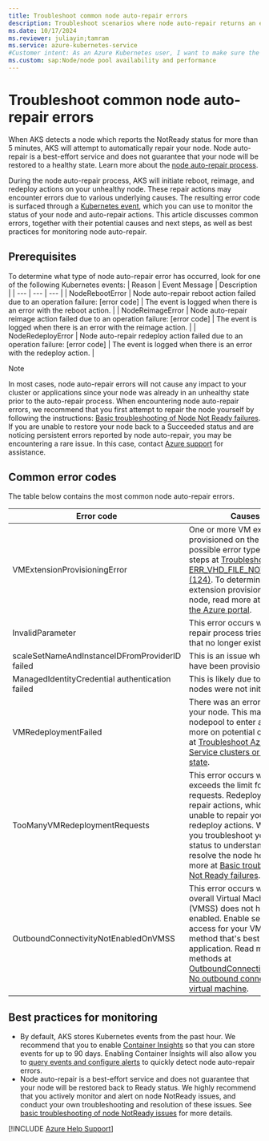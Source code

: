 ```yaml
---
title: Troubleshoot common node auto-repair errors
description: Troubleshoot scenarios where node auto-repair returns an error code when trying to repair a node with a status of NotReady.
ms.date: 10/17/2024
ms.reviewer: juliayin;tamram
ms.service: azure-kubernetes-service
#Customer intent: As an Azure Kubernetes user, I want to make sure the automatic repair actions from AKS node auto-repair do not cause any impacts on my applications or cluster health.
ms.custom: sap:Node/node pool availability and performance
---
```

# Troubleshoot common node auto-repair errors

When AKS detects a node which reports the NotReady status for more than 5 minutes, AKS will attempt to automatically repair your node. Node auto-repair is a best-effort service and does not guarantee that your node will be restored to a healthy state. Learn more about the [node auto-repair process](/azure/aks/node-auto-repair).

During the node auto-repair process, AKS will initiate reboot, reimage, and redeploy actions on your unhealthy node. These repair actions may encounter errors due to various underlying causes. The resulting error code is surfaced through a [Kubernetes event](/azure/aks/events), which you can use to monitor the status of your node and auto-repair actions. This article discusses common errors, together with their potential causes and next steps, as well as best practices for monitoring node auto-repair.

## Prerequisites
To determine what type of node auto-repair error has occurred, look for one of the following Kubernetes events: 
| Reason | Event Message | Description |
| --- | --- | --- |
| NodeRebootError | Node auto-repair reboot action failed due to an operation failure: [error code] | The event is logged when there is an error with the reboot action. |
| NodeReimageError | Node auto-repair reimage action failed due to an operation failure: [error code] | The event is logged when there is an error with the reimage action. |
| NodeRedeployError | Node auto-repair redeploy action failed due to an operation failure: [error code] | The event is logged when there is an error with the redeploy action. |

> [!NOTE]
> In most cases, node auto-repair errors will not cause any impact to your cluster or applications since your node was already in an unhealthy state prior to the auto-repair process. When encountering node auto-repair errors, we recommend that you first attempt to repair the node yourself by following the instructions: [Basic troubleshooting of Node Not Ready failures](./node-not-ready-basic-troubleshooting.md). If you are unable to restore your node back to a Succeeded status and are noticing persistent errors reported by node auto-repair, you may be encountering a rare issue. In this case, contact [Azure support](https://ms.portal.azure.com/#blade/Microsoft_Azure_Support/HelpAndSupportBlade/overview?DMC=troubleshoot) for assistance.

## Common error codes
The table below contains the most common node auto-repair errors.

| Error code | Causes & Solution |
|---|---|
| VMExtensionProvisioningError | One or more VM extensions failed to be provisioned on the VM. Read more on possible error types and troubleshooting steps at [Troubleshoot the ERR_VHD_FILE_NOT_FOUND error code (124)](../create-upgrade-delete/error-code-vhdfilenotfound.md). To determine the exact VM extension provisioning error on your node, read more at [View error details in the Azure portal](../create-upgrade-delete/troubleshoot-aks-cluster-creation-issues.md#view-resources-in-the-azure-portal). |
| InvalidParameter | This error occurs when the node auto-repair process tries to access a node that no longer exists.  |
| scaleSetNameAndInstanceIDFromProviderID failed | This is an issue where the node may not have been provisioned correctly. |
| ManagedIdentityCredential authentication failed | This is likely due to an issue where your nodes were not initialized properly. |
| VMRedeploymentFailed | There was an error with redeploying your node. This may cause your nodepool to enter a failed state. Read more on potential causes and next steps at [Troubleshoot Azure Kubernetes Service clusters or nodes in a failed state](./cluster-node-virtual-machine-failed-state.md#scenario-3-node-pool-is-in-a-failed-state). |
| TooManyVMRedeploymentRequests | This error occurs when your cluster exceeds the limit for VM redeployment requests. Redeploy is one of the auto-repair actions, which means that we are unable to repair your node using redeploy actions. We recommend that you troubleshoot your node's NotReady status to understand the root cause and resolve the node health issue. Read more at [Basic troubleshooting of Node Not Ready failures](./node-not-ready-basic-troubleshooting.md). |
| OutboundConnectivityNotEnabledOnVMSS | This error occurs when your node or overall Virtual Machine Scale Set (VMSS) does not have outbound access enabled. Enable secure outbound access for your VMSS by using a method that's best suited for your application. Read more about the methods at [OutboundConnectivityNotEnabledOnVM. No outbound connectivity configured for virtual machine](../../virtual-machine-scale-sets/deploy/vmss-outbound-connectivity-not-enabled.md#solution). |

## Best practices for monitoring
- By default, AKS stores Kubernetes events from the past hour. We recommend that you to enable [Container Insights](/azure/azure-monitor/containers/kubernetes-monitoring-enable#enable-container-insights) so that you can store events for up to 90 days. Enabling Container Insights will also allow you to [query events and configure alerts](/azure/aks/events#automating-event-notifications) to quickly detect node auto-repair errors.
- Node auto-repair is a best-effort service and does not guarantee that your node will be restored back to Ready status. We highly recommend that you actively monitor and alert on node NotReady issues, and conduct your own troubleshooting and resolution of these issues. See [basic troubleshooting of node NotReady issues](./node-not-ready-basic-troubleshooting.md) for more details.

[!INCLUDE [Azure Help Support](../../../includes/azure-help-support.md)]

